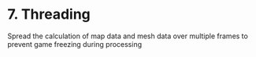 # 7. Threading

Spread the calculation of map data and mesh data over multiple frames to prevent game freezing during processing
